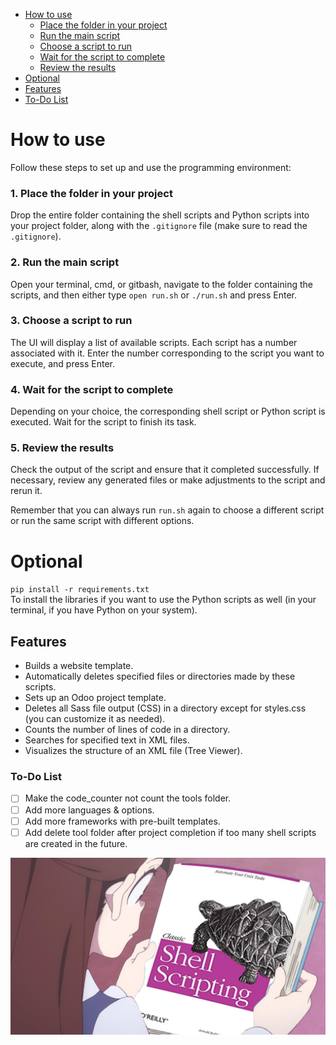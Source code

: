 - [How to use](#how-to-use)
  - [Place the folder in your project](#1-place-the-folder-in-your-project)
  - [Run the main script](#2-run-the-main-script)
  - [Choose a script to run](#3-choose-a-script-to-run)
  - [Wait for the script to complete](#4-wait-for-the-script-to-complete)
  - [Review the results](#5-review-the-results)
- [Optional](#optional)
- [Features](#features)
- [To-Do List](#to-do-list)

# How to use

Follow these steps to set up and use the programming environment:

### 1. Place the folder in your project

Drop the entire folder containing the shell scripts and Python scripts into your project folder, along with the `.gitignore` file (make sure to read the `.gitignore`).

### 2. Run the main script

Open your terminal, cmd, or gitbash, navigate to the folder containing the scripts, and then either type `open run.sh` or `./run.sh` and press Enter.

### 3. Choose a script to run

The UI will display a list of available scripts. Each script has a number associated with it. Enter the number corresponding to the script you want to execute, and press Enter.

### 4. Wait for the script to complete

Depending on your choice, the corresponding shell script or Python script is executed. Wait for the script to finish its task.

### 5. Review the results

Check the output of the script and ensure that it completed successfully. If necessary, review any generated files or make adjustments to the script and rerun it.

Remember that you can always run `run.sh` again to choose a different script or run the same script with different options.

# Optional

`pip install -r requirements.txt`
<br/>
To install the libraries if you want to use the Python scripts as well (in your terminal, if you have Python on your system).

## Features

- Builds a website template.
- Automatically deletes specified files or directories made by these scripts.
- Sets up an Odoo project template.
- Deletes all Sass file output (CSS) in a directory except for styles.css (you can customize it as needed).
- Counts the number of lines of code in a directory.
- Searches for specified text in XML files.
- Visualizes the structure of an XML file (Tree Viewer).

### To-Do List

- [ ] Make the code_counter not count the tools folder.
- [ ] Add more languages & options.
- [ ] Add more frameworks with pre-built templates.
- [ ] Add delete tool folder after project completion if too many shell scripts are created in the future.

![alt text](/img_for_github/Akko_Kagari_Classic_Shell_Scripting.jpg)
